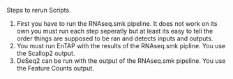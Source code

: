 Steps to rerun Scripts.

1. First you have to  run the RNAseq.smk pipeline. It does not work on its own you must run each step seperatly but at least its easy to tell the order things are supposed to be ran and detects inputs and outputs.
2. You must run EnTAP with the results of the RNAseq.smk pipline. You use the Scallop2 output.
3. DeSeq2 can be run with the output of the RNAseq.smk pipeline. You use the Feature Counts output.